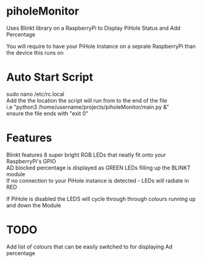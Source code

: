 # piholeMonitor
Uses Blinkt library on a RaspberryPi to Display PiHole Status and Add Percentage

You will require to have your PiHole Instance on a seprate RaspberryPi than the device this runs on  

# Auto Start Script
sudo nano /etc/rc.local  
Add the the location the script will run from to the end of the file    
i.e "python3 /home/username/projects/piholeMonitor/main.py &"  
ensure the file ends with "exit 0"  


# Features
Blinkt features 8 super bright RGB LEDs that neatly fit onto your RaspberryPi's GPIO  
AD blocked percentage is displayed as GREEN LEDs filling up the BLINKT module  
If no connection to your PiHole instance is detected - LEDs will radiate in  RED  

If PiHole is disabled the LEDS will cycle through through colours running up and down the Module


# TODO
Add list of colours that can be easily switched to for displaying Ad percentage  
